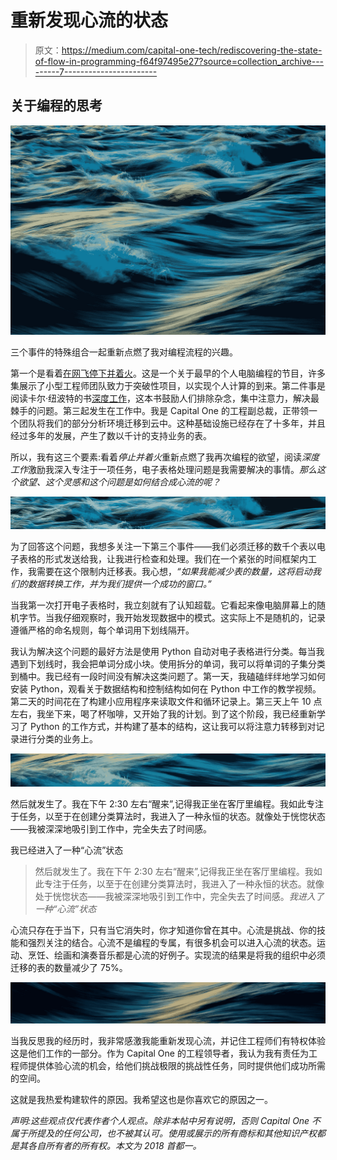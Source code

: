 # 重新发现心流的状态

> 原文：<https://medium.com/capital-one-tech/rediscovering-the-state-of-flow-in-programming-f64f97495e27?source=collection_archive---------7----------------------->

## 关于编程的思考

![](img/dbfe920f2d3fb178556d1ea812d0d701.png)

三个事件的特殊组合一起重新点燃了我对编程流程的兴趣。

第一个是看着[在网飞停下并着火](https://www.netflix.com/title/70302182)。这是一个关于最早的个人电脑编程的节目，许多集展示了小型工程师团队致力于突破性项目，以实现个人计算的到来。第二件事是阅读卡尔·纽波特的书[深度工作](http://calnewport.com/books/deep-work/)，这本书鼓励人们排除杂念，集中注意力，解决最棘手的问题。第三起发生在工作中。我是 Capital One 的工程副总裁，正带领一个团队将我们的部分分析环境迁移到云中。这种基础设施已经存在了十多年，并且经过多年的发展，产生了数以千计的支持业务的表。

所以，我有这三个要素:看着*停止并着火*重新点燃了我再次编程的欲望，阅读*深度工作*激励我深入专注于一项任务，电子表格处理问题是我需要解决的事情。*那么这个欲望、这个灵感和这个问题是如何结合成心流的呢？*

![](img/5f09194611eb364cf772de6f70a2858a.png)

为了回答这个问题，我想多关注一下第三个事件——我们必须迁移的数千个表以电子表格的形式发送给我，让我进行检查和处理。我们在一个紧张的时间框架内工作，我需要在这个限制内迁移表。我心想，*“如果我能减少表的数量，这将启动我们的数据转换工作，并为我们提供一个成功的窗口。”*

当我第一次打开电子表格时，我立刻就有了认知超载。它看起来像电脑屏幕上的随机字节。当我仔细观察时，我开始发现数据中的模式。这实际上不是随机的，记录遵循严格的命名规则，每个单词用下划线隔开。

我认为解决这个问题的最好方法是使用 Python 自动对电子表格进行分类。每当我遇到下划线时，我会把单词分成小块。使用拆分的单词，我可以将单词的子集分类到桶中。我已经有一段时间没有解决这类问题了。第一天，我磕磕绊绊地学习如何安装 Python，观看关于数据结构和控制结构如何在 Python 中工作的教学视频。第二天的时间花在了构建小应用程序来读取文件和循环记录上。第三天上午 10 点左右，我坐下来，喝了杯咖啡，又开始了我的计划。到了这个阶段，我已经重新学习了 Python 的工作方式，并构建了基本的结构，这让我可以将注意力转移到对记录进行分类的业务上。

![](img/ceb79b6cefd1e4f75cee791479165b03.png)

然后就发生了。我在下午 2:30 左右“醒来”,记得我正坐在客厅里编程。我如此专注于任务，以至于在创建分类算法时，我进入了一种永恒的状态。就像处于恍惚状态——我被深深地吸引到工作中，完全失去了时间感。

我已经进入了一种“心流”状态

> 然后就发生了。我在下午 2:30 左右“醒来”,记得我正坐在客厅里编程。我如此专注于任务，以至于在创建分类算法时，我进入了一种永恒的状态。就像处于恍惚状态——我被深深地吸引到工作中，完全失去了时间感。*我进入了一种“心流”状态*

心流只存在于当下，只有当它消失时，你才知道你曾在其中。心流是挑战、你的技能和强烈关注的结合。心流不是编程的专属，有很多机会可以进入心流的状态。运动、烹饪、绘画和演奏音乐都是心流的好例子。实现流的结果是将我的组织中必须迁移的表的数量减少了 75%。

![](img/f743f3bda3cb4db6dc961278ed8a72fd.png)

当我反思我的经历时，我非常感激我能重新发现心流，并记住工程师们有特权体验这是他们工作的一部分。作为 Capital One 的工程领导者，我认为我有责任为工程师提供体验心流的机会，给他们挑战极限的挑战性任务，同时提供他们成功所需的空间。

这就是我热爱构建软件的原因。我希望这也是你喜欢它的原因之一。

*声明:这些观点仅代表作者个人观点。除非本帖中另有说明，否则 Capital One 不属于所提及的任何公司，也不被其认可。使用或展示的所有商标和其他知识产权都是其各自所有者的所有权。本文为 2018 首都一。*